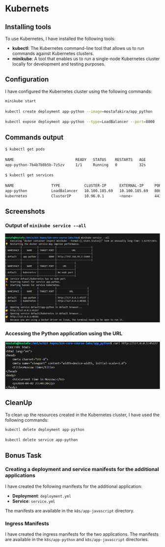 # Kubernets

## Installing tools
To use Kubernetes, I have installed the following tools:
- **kubectl**: The Kubernetes command-line tool that allows us to run commands against Kubernetes clusters.
- **minikube**: A tool that enables us to run a single-node Kubernetes cluster locally for development and testing purposes.

## Configuration
I have configured the Kubernetes cluster using the following commands:
```bash
minikube start

kubectl create deployment app-python --image=mostafakira/app_python

kubectl expose deployment app-python --type=LoadBalancer --port=8000
```

## Commands output
```bash
$ kubectl get pods

NAME                            READY   STATUS    RESTARTS   AGE
app-python-7b4b7b8b5b-7z5zv     1/1     Running   0          32s

$ kubectl get services

NAME                 TYPE           CLUSTER-IP      EXTERNAL-IP     PORT(S)          AGE
app-python           LoadBalancer   10.100.185.69   10.100.185.69   8080:31084/TCP   28s
kubernetes           ClusterIP      10.96.0.1       <none>          443/TCP          4m5s
```

## Screenshots
### Output of `minikube service --all`
![alt text](screenshots/all_services.png)

### Accessing the Python application using the URL
![alt text](screenshots/python_app.png)

## CleanUp
To clean up the resources created in the Kubernetes cluster, I have used the following commands:
```bash
kubectl delete deployment app-python

kubectl delete service app-python
```

## Bonus Task

### Creating a deployment and service manifests for the additional applications
I have created the following manifests for the additional application:
- **Deployment**: `deployment.yml`
- **Service**: `service.yml`

The manifests are available in the `k8s/app-javascript` directory.

### Ingress Manifests

I have created the ingress manifests for the two applications. The manifests are available in the `k8s/app-python` and `k8s/app-javascript` directories.
